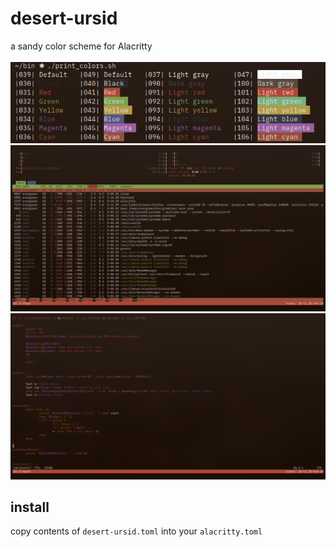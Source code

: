 # desert-ursid
a sandy color scheme for Alacritty
\
\
<img src="images/screenshot.png" width="600px">
<img src="images/htop.png" width="1000px">
<img src="images/code.png" width="1000px">

## install
copy contents of `desert-ursid.toml` into your `alacritty.toml` 
